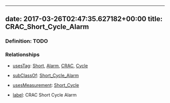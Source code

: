 
---
date: 2017-03-26T02:47:35.627182+00:00
title: CRAC_Short_Cycle_Alarm
---
### Definition: TODO

### Relationships

* [usesTag](https://brickschema.org/schema/1.0/BrickFrame#usesTag): [Short](https://brickschema.org/schema/1.0/BrickTag#Short), [Alarm](https://brickschema.org/schema/1.0/BrickTag#Alarm), [CRAC](https://brickschema.org/schema/1.0/BrickTag#CRAC), [Cycle](https://brickschema.org/schema/1.0/BrickTag#Cycle)

* [subClassOf](http://www.w3.org/2000/01/rdf-schema#subClassOf): [Short_Cycle_Alarm](https://brickschema.org/schema/1.0/Brick#Short_Cycle_Alarm)

* [usesMeasurement](https://brickschema.org/schema/1.0/BrickFrame#usesMeasurement): [Short_Cycle](https://brickschema.org/schema/1.0/Brick#Short_Cycle)

* [label](http://www.w3.org/2000/01/rdf-schema#label): CRAC Short Cycle Alarm
